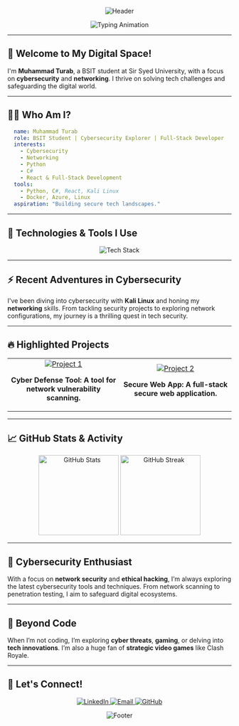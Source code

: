 
<!-- Header Banner with Stylish Gradient -->
<p align="center">
  <img src="https://capsule-render.vercel.app/api?type=waving&color=0:0066FF,100:00FFCC&height=180&section=header&text=Muhammad%20Turab&fontSize=50&fontColor=fff&animation=fadeIn&desc=Cybersecurity%20Explorer%20|%20Code%20Craftsman&descAlignY=65&descAlign=50" alt="Header"/>
</p>

<!-- Animated Typing Effect -->
<p align="center">
  <img src="https://readme-typing-svg.demolab.com?font=Fira+Code&size=26&pause=1000&color=00FFEC&center=true&vCenter=true&width=800&lines=Cybersecurity+Seeker+|+Tech+Explorer+|+Networking+Ninja;BSIT+Student+at+SSUET;Crafting+Secure+and+Innovative+Tech+Solutions" alt="Typing Animation" />
</p>

---

## 👋 Welcome to My Digital Space!

I'm **Muhammad Turab**, a BSIT student at Sir Syed University, with a focus on **cybersecurity** and **networking**. I thrive on solving tech challenges and safeguarding the digital world.

---

## 🧑‍💻 Who Am I?

```yaml
  name: Muhammad Turab
  role: BSIT Student | Cybersecurity Explorer | Full-Stack Developer
  interests:
    - Cybersecurity
    - Networking
    - Python
    - C#
    - React & Full-Stack Development
  tools:
    - Python, C#, React, Kali Linux
    - Docker, Azure, Linux
  aspiration: "Building secure tech landscapes."
```

---

## 🚀 Technologies & Tools I Use

<p align="center">
  <img src="https://skillicons.dev/icons?i=python,cs,cpp,react,docker,azure,kubernetes,linux&perline=8" alt="Tech Stack" />
</p>

---

## ⚡ Recent Adventures in Cybersecurity

I've been diving into cybersecurity with **Kali Linux** and honing my **networking** skills. From tackling security projects to exploring network configurations, my journey is a thrilling quest in tech security.

---

## 🔥 Highlighted Projects

<table align="center" width="90%">
  <tr>
    <td align="center" width="50%">
      <a href="https://github.com/MuhammadTurab/project1">
        <img src="https://img.shields.io/badge/Cybersecurity%20Tool-0066FF?style=for-the-badge&logo=github&logoColor=white" alt="Project 1" />
      </a>
      <p><strong>Cyber Defense Tool: A tool for network vulnerability scanning.</strong></p>
    </td>
    <td align="center" width="50%">
      <a href="https://github.com/MuhammadTurab/project2">
        <img src="https://img.shields.io/badge/FullStack%20App-00FFCC?style=for-the-badge&logo=github&logoColor=white" alt="Project 2" />
      </a>
      <p><strong>Secure Web App: A full-stack secure web application.</strong></p>
    </td>
  </tr>
</table>

---

## 📈 GitHub Stats & Activity

<p align="center">
  <img src="https://github-readme-stats.vercel.app/api?username=MuhammadTurab&show_icons=true&theme=highcontrast&count_private=true" alt="GitHub Stats" height="180em" />
  <img src="https://github-readme-streak-stats.herokuapp.com/?user=MuhammadTurab&theme=highcontrast" alt="GitHub Streak" height="180em" />
</p>

---

## 🔐 Cybersecurity Enthusiast

With a focus on **network security** and **ethical hacking**, I’m always exploring the latest cybersecurity tools and techniques. From network scanning to penetration testing, I aim to safeguard digital ecosystems.

---

## 🌌 Beyond Code

When I’m not coding, I’m exploring **cyber threats**, **gaming**, or delving into **tech innovations**. I’m also a huge fan of **strategic video games** like Clash Royale.

---

## 💬 Let's Connect!

<p align="center">
  <a href="https://www.linkedin.com/in/muhammad-turab/">
    <img src="https://img.shields.io/badge/LinkedIn-0A66C2?style=for-the-badge&logo=linkedin&logoColor=white" alt="LinkedIn"/>
  </a>
  <a href="mailto:muhammad.turab@example.com">
    <img src="https://img.shields.io/badge/Email-D14836?style=for-the-badge&logo=gmail&logoColor=white" alt="Email"/>
  </a>
  <a href="https://github.com/MuhammadTurab">
    <img src="https://img.shields.io/badge/GitHub-181717?style=for-the-badge&logo=github&logoColor=white" alt="GitHub"/>
  </a>
</p>

<!-- Footer -->
<p align="center">
  <img src="https://capsule-render.vercel.app/api?type=waving&color=0:0066FF,100:00FFCC&height=120&section=footer" alt="Footer"/>
</p>
